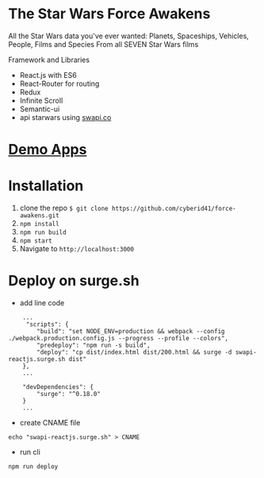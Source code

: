# The Star Wars Force Awakens

All the Star Wars data you've ever wanted: Planets, Spaceships, Vehicles, People, Films and Species From all SEVEN Star Wars films

Framework and Libraries

- React.js with ES6
- React-Router for routing
- Redux
- Infinite Scroll
- Semantic-ui
- api starwars using [swapi.co](http://swapi.co)

# [Demo Apps](http://swapi-reactjs.surge.sh) 

# Installation

1. clone the repo `$ git clone https://github.com/cyberid41/force-awakens.git`
2. `npm install`
3. `npm run build`
4. `npm start`
5. Navigate to `http://localhost:3000`

# Deploy on surge.sh

- add line code

```
    ...
     "scripts": {
        "build": "set NODE_ENV=production && webpack --config ./webpack.production.config.js --progress --profile --colors",
        "predeploy": "npm run -s build",
        "deploy": "cp dist/index.html dist/200.html && surge -d swapi-reactjs.surge.sh dist"
    },
    ...

    "devDependencies": {
        "surge": "^0.18.0"
    }
    ...

```

- create CNAME file

`echo "swapi-reactjs.surge.sh" > CNAME`

- run cli

`npm run deploy`